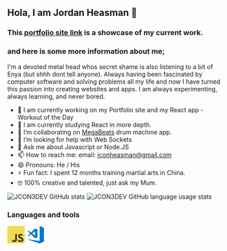 ## Hola, I am Jordan Heasman 👋

### This [portfolio site link](https://github.com/JCON3DEV/portfolio) is a showcase of my current work.

### and here is some more information about me;
I'm a devoted metal head whos secret shame is also listening to a bit of Enya (but shhh dont tell anyone). Always having been fascinated by computer software and solving problems all my life and now I have turned this passion into creating websites and apps. I am always experimenting, always learning, and never bored.

- 🔭 I am currently working on my Portfolio site and my React app - Workout of the Day
- 🌱 I am currently studying React in more depth.
- 👯 I’m collaborating on [MegaBeats](https://github.com/blacitea/MegaBeats/tree/master) drum machine app.
- 🤔 I’m looking for help with Web Sockets
- 💬 Ask me about Javascript or Node.JS
- 📫 How to reach me: email: jconheasman@gmail.com
- 😄 Pronouns: He / His
- ⚡ Fun fact: I spent 12 months training martial arts in China.
- 🤓 100% creative and talented, just ask my Mum.

![JCON3DEV GitHub stats](https://github-readme-stats.vercel.app/api?username=JCON3DEV&theme=cobalt)
![JCON3DEV GitHub language usage stats](https://github-readme-stats.vercel.app/api/top-langs/?username=JCON3DEV&layout=compact&theme=cobalt&hide=TSQL)

### Languages and tools
<code><img height="40" src="https://raw.githubusercontent.com/jcon3dev/jcon3dev/master/assets/javascript.png"></code>
<code><img height="40" src="https://raw.githubusercontent.com/jcon3dev/jcon3dev/master/assets/visual-studio-code.png"></code>
